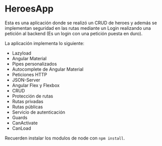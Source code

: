 # HeroesApp

Esta es una aplicación donde se realizó un CRUD de heroes y además se implementan seguridad en las rutas mediante un Login realizando una petición al backend (Es un login con una petición puesta en duro).

La aplicación implementa lo siguiente:

- Lazyload
- Angular Material
- Pipes personalizados
- Autocomplete de Angular Material
- Peticiones HTTP
- JSON-Server
- Angular Flex y Flexbox
- CRUD
- Protección de rutas
- Rutas privadas
- Rutas públicas
- Servicio de autenticación
- Guards
- CanActivate
- CanLoad

Recuerden instalar los modulos de node con `npm install`.

